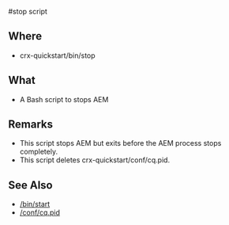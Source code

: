 #stop script

## Where

- crx-quickstart/bin/stop

## What

- A Bash script to stops AEM

## Remarks

- This script stops AEM but exits before the AEM process stops completely.
- This script deletes crx-quickstart/conf/cq.pid.

## See Also

- [/bin/start](crx-quickstart/bin/start.md)
- [/conf/cq.pid](/crx-quickstart/conf/cq.pid.md)

